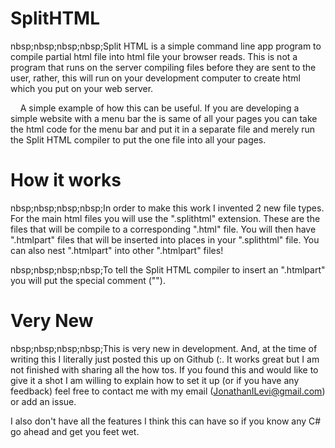 # SplitHTML

nbsp;nbsp;nbsp;nbsp;Split HTML is a simple command line app program to compile partial html file into html file your browser reads.  This is not a program that runs on the server compiling files before they are sent to the user, rather, this will run on your development computer to create html which you put on your web server.

&nbsp;&nbsp;&nbsp;&nbsp;A simple example of how this can be useful.  If you are developing a simple website with a menu bar the is same of all your pages  you can take the html code for the menu bar and put it in a separate file and merely run the Split HTML compiler to put the one file into all your pages.

<h1>How it works</h1>

nbsp;nbsp;nbsp;nbsp;In order to make this work I invented 2 new file types.  For the main html files you will use the ".splithtml" extension.  These are the files that will be compile to a corresponding ".html" file.  You will then have ".htmlpart" files that will be inserted into places in your ".splithtml" file.  You can also nest ".htmlpart" into other ".htmlpart" files!

nbsp;nbsp;nbsp;nbsp;To tell the Split HTML compiler to insert an ".htmlpart" you will put the special comment ("<!--htmlpart:yourfilename-->").

<h1>Very New</h1>

nbsp;nbsp;nbsp;nbsp;This is very new in development.  And, at the time of writing this I literally just posted this up on Github (:.  It works great but I am not finished with sharing all the how tos.  If you found this and would like to give it a shot I am willing to explain how to set it up (or if you have any feedback) feel free to contact me with my email (JonathanILevi@gmail.com) or add an issue.    

I also don't have all the features I think this can have so if you know any C# go ahead and get you feet wet.
